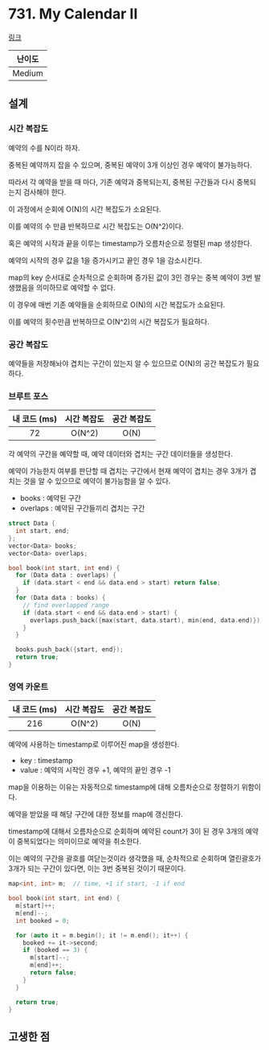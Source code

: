 # 731. My Calendar II

[링크](https://leetcode.com/problems/my-calendar-ii/)

| 난이도 |
| :----: |
| Medium |

## 설계

### 시간 복잡도

예약의 수를 N이라 하자.

중복된 예약까지 잡을 수 있으며, 중복된 예약이 3개 이상인 경우 예약이 불가능하다.

따라서 각 예약을 받을 때 마다, 기존 예약과 중복되는지, 중복된 구간들과 다시 중복되는지 검사해야 한다.

이 과정에서 순회에 O(N)의 시간 복잡도가 소요된다.

이를 예약의 수 만큼 반복하므로 시간 복잡도는 O(N^2)이다.

혹은 예약의 시작과 끝을 이루는 timestamp가 오름차순으로 정렬된 map 생성한다.

예약의 시작의 경우 값을 1을 증가시키고 끝인 경우 1을 감소시킨다.

map의 key 순서대로 순차적으로 순회하며 증가된 값이 3인 경우는 중복 예약이 3번 발생했음을 의미하므로 예약할 수 없다.

이 경우에 매번 기존 예약들을 순회하므로 O(N)의 시간 복잡도가 소요된다.

이를 예약의 횟수만큼 반복하므로 O(N^2)의 시간 복잡도가 필요하다.

### 공간 복잡도

예약들을 저장해놔야 겹치는 구간이 있는지 알 수 있으므로 O(N)의 공간 복잡도가 필요하다.

### 브루트 포스

| 내 코드 (ms) | 시간 복잡도 | 공간 복잡도 |
| :----------: | :---------: | :---------: |
|      72      |   O(N^2)    |    O(N)     |

각 예약의 구간을 예약할 때, 예약 데이터와 겹치는 구간 데이터들을 생성한다.

예약이 가능한지 여부를 판단할 때 겹치는 구간에서 현재 예약이 겹치는 경우 3개가 겹치는 것을 알 수 있으므로 예약이 불가능함을 알 수 있다.

- books : 예약된 구간
- overlaps : 예약된 구간들끼리 겹치는 구간

```cpp
struct Data {
  int start, end;
};
vector<Data> books;
vector<Data> overlaps;

bool book(int start, int end) {
  for (Data data : overlaps) {
    if (data.start < end && data.end > start) return false;
  }
  for (Data data : books) {
    // find overlapped range
    if (data.start < end && data.end > start) {
      overlaps.push_back({max(start, data.start), min(end, data.end)});
    }
  }

  books.push_back({start, end});
  return true;
}
```

### 영역 카운트

| 내 코드 (ms) | 시간 복잡도 | 공간 복잡도 |
| :----------: | :---------: | :---------: |
|     216      |   O(N^2)    |    O(N)     |

예약에 사용하는 timestamp로 이루어진 map을 생성한다.

- key : timestamp
- value : 예약의 시작인 경우 +1, 예약의 끝인 경우 -1

map을 이용하는 이유는 자동적으로 timestamp에 대해 오름차순으로 정렬하기 위함이다.

예약을 받았을 때 해당 구간에 대한 정보를 map에 갱신한다.

timestamp에 대해서 오름차순으로 순회하며 예약된 count가 3이 된 경우 3개의 예약이 중복되었다는 의미이므로 예약을 취소한다.

이는 예약의 구간을 괄호를 여닫는것이라 생각했을 때, 순차적으로 순회하며 열린괄호가 3개가 되는 구간이 있다면, 이는 3번 중복된 것이기 때문이다.

```cpp
map<int, int> m;  // time, +1 if start, -1 if end

bool book(int start, int end) {
  m[start]++;
  m[end]--;
  int booked = 0;

  for (auto it = m.begin(); it != m.end(); it++) {
    booked += it->second;
    if (booked == 3) {
      m[start]--;
      m[end]++;
      return false;
    }
  }

  return true;
}
```

## 고생한 점
